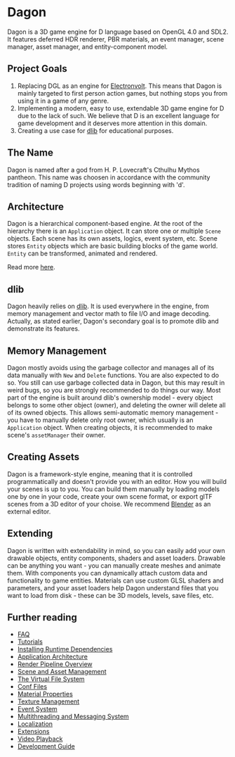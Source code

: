 # Dagon
Dagon is a 3D game engine for D language based on OpenGL 4.0 and SDL2. It features deferred HDR renderer, PBR materials, an event manager, scene manager, asset manager, and entity-component model. 

## Project Goals
1. Replacing DGL as an engine for [Electronvolt](https://github.com/gecko0307/electronvolt). This means that Dagon is mainly targeted to first person action games, but nothing stops you from using it in a game of any genre.
2. Implementing a modern, easy to use, extendable 3D game engine for D due to the lack of such. We believe that D is an excellent language for game development and it deserves more attention in this domain.
3. Creating a use case for [dlib](https://github.com/gecko0307/dlib) for educational purposes.

## The Name
Dagon is named after a god from H. P. Lovecraft's Cthulhu Mythos pantheon. This name was choosen in accordance with the community tradition of naming D projects using words beginning with 'd'.

## Architecture
Dagon is a hierarchical component-based engine. At the root of the hierarchy there is an `Application` object. It can store one or multiple `Scene` objects. Each scene has its own assets, logics, event system, etc. Scene stores `Entity` objects which are basic building blocks of the game world. `Entity` can be transformed, animated and rendered.

Read more [here](https://github.com/gecko0307/dagon/blob/master/doc/Architecture.md).

## dlib
Dagon heavily relies on [dlib](https://github.com/gecko0307/dlib). It is used everywhere in the engine, from memory management and vector math to file I/O and image decoding. Actually, as stated earlier, Dagon's secondary goal is to promote dlib and demonstrate its features.

## Memory Management
Dagon mostly avoids using the garbage collector and manages all of its data manually with `New` and `Delete` functions. You are also expected to do so. You still can use garbage collected data in Dagon, but this may result in weird bugs, so you are strongly recommended to do things our way. Most part of the engine is built around dlib's ownership model - every object belongs to some other object (owner), and deleting the owner will delete all of its owned objects. This allows semi-automatic memory management - you have to manually delete only root owner, which usually is an `Application` object. When creating objects, it is recommended to make scene's `assetManager` their owner.

## Creating Assets
Dagon is a framework-style engine, meaning that it is controlled programmatically and doesn't provide you with an editor. How you will build your scenes is up to you. You can build them manually by loading models one by one in your code, create your own scene format, or export glTF scenes from a 3D editor of your choise. We recommend [Blender](https://www.blender.org/) as an external editor.

## Extending
Dagon is written with extendability in mind, so you can easily add your own drawable objects, entity components, shaders and asset loaders. Drawable can be anything you want - you can manually create meshes and animate them. With components you can dynamically attach custom data and functionality to game entities. Materials can use custom GLSL shaders and parameters, and your asset loaders help Dagon understand files that you want to load from disk - these can be 3D models, levels, save files, etc.

## Further reading
- [FAQ](https://github.com/gecko0307/dagon/blob/master/doc/FAQ.md)
- [Tutorials](https://github.com/gecko0307/dagon/wiki/Tutorials)
- [Installing Runtime Dependencies](https://github.com/gecko0307/dagon/blob/master/doc/Runtime%20Dependencies.md)
- [Application Architecture](https://github.com/gecko0307/dagon/blob/master/doc/Architecture.md)
- [Render Pipeline Overview](https://github.com/gecko0307/dagon/blob/master/doc/Render%20Pipeline%20Overview.md)
- [Scene and Asset Management](https://github.com/gecko0307/dagon/blob/master/doc/Scene%20and%20Asset%20Management.md)
- [The Virtual File System](https://github.com/gecko0307/dagon/blob/master/doc/Virtual%20File%20System.md)
- [Conf Files](https://github.com/gecko0307/dagon/blob/master/doc/Conf%20Files.md)
- [Material Properties](https://github.com/gecko0307/dagon/blob/master/doc/Material.md)
- [Texture Management](https://github.com/gecko0307/dagon/blob/master/doc/Texture%20Management.md)
- [Event System](https://github.com/gecko0307/dagon/blob/master/doc/Event%20System.md)
- [Multithreading and Messaging System](https://github.com/gecko0307/dagon/blob/master/doc/Messaging%20System.md)
- [Localization](https://github.com/gecko0307/dagon/blob/master/doc/Localization.md)
- [Extensions](https://github.com/gecko0307/dagon/blob/master/doc/Extensions.md)
- [Video Playback](https://github.com/gecko0307/dagon/blob/master/doc/Video.md)
- [Development Guide](https://github.com/gecko0307/dagon/blob/master/doc/Development%20Guide.md)
